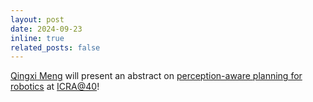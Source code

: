```yaml
---
layout: post
date: 2024-09-23
inline: true
related_posts: false
---
```


<a href="https://www.linkedin.com/in/qingxi-meng-0b733a125/">Qingxi Meng</a> will present an abstract on <a href="publications#meng2024icra40">perception-aware planning for robotics</a> at <a href="https://icra40.ieee.org/">ICRA@40</a>!
